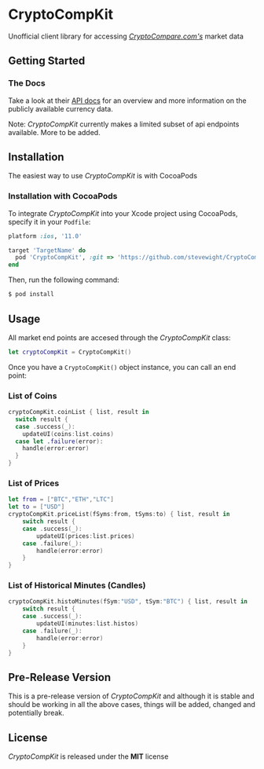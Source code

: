 # CryptoCompKit
Unofficial client library for accessing [*CryptoCompare.com's*](https://www.cryptocompare.com/) market data

## Getting Started

### The Docs
Take a look at their [API docs](https://www.cryptocompare.com/api) for an overview and more information on the publicly available currency data.

Note: *CryptoCompKit* currently makes a limited subset of api endpoints available.  More to be added.

## Installation
The easiest way to use *CryptoCompKit* is with CocoaPods

### Installation with CocoaPods
To integrate *CryptoCompKit* into your Xcode project using CocoaPods, specify it in your `Podfile`:

```ruby
platform :ios, '11.0'

target 'TargetName' do
  pod 'CryptoCompKit', :git => 'https://github.com/stevewight/CryptoCompKit.git'
end
```

Then, run the following command:

```bash
$ pod install
```


## Usage
All market end points are accesed through the *CryptoCompKit* class:

```swift
let cryptoCompKit = CryptoCompKit()
```

Once you have a ``CryptoCompKit()`` object instance, you can call an end point:

### List of Coins

```swift
cryptoCompKit.coinList { list, result in
  switch result {
  case .success(_):
    updateUI(coins:list.coins)
  case let .failure(error):
    handle(error:error)
  }
}

```

### List of Prices

```swift
let from = ["BTC","ETH","LTC"]
let to = ["USD"]
cryptoCompKit.priceList(fSyms:from, tSyms:to) { list, result in
	switch result {
	case .success(_):
		updateUI(prices:list.prices)
	case .failure(_):
		handle(error:error)
	}
}
```

### List of Historical Minutes (Candles)
```swift
cryptoCompKit.histoMinutes(fSym:"USD", tSym:"BTC") { list, result in
	switch result {
	case .success(_):
		updateUI(minutes:list.histos)
	case .failure(_):
		handle(error:error)
	}
}
```

## Pre-Release Version
This is a pre-release version of *CryptoCompKit* and although it is stable and should be working in all the above cases, things will be added, changed and potentially break.

## License
*CryptoCompKit* is released under the **MIT** license
